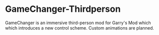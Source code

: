 # GameChanger-Thirdperson
GameChanger is an immersive third-person mod for Garry's Mod which which introduces a new control scheme. Custom animations are planned.
